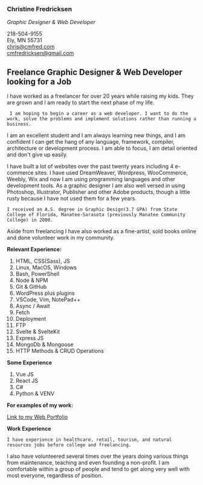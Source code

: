 ### **Christine Fredricksen**

_Graphic Designer & Web Developer_

218-504-9155\
Ely, MN 55731\
chris@cmfred.com\
cmfredricksen@gmail.com

## Freelance Graphic Designer & Web Developer looking for a Job

I have worked as a freelancer for over 20 years while raising my kids. They are grown and I am ready to start the next phase of my life.

     I am hoping to begin a career as a web developer. I want to do the work, solve the problems and implement solutions rather than running a business.


I am an excellent student and I am always learning new things, and I am confident I can get the hang of any language, framework, compiler, architecture or development process. I am able to focus, I am detail oriented and don't give up easily.

I have built a lot of websites over the past twenty years including 4 e-commerce sites. I have used DreamWeaver, Wordpress, WooCommerce, Weebly, Wix and now I am using programming languages and other development tools. As a graphic designer I am also well versed in using Photoshop, Illustrator, Publisher and other Adobe products, though a little rusty because I have not used them for a few years.

    I received an A.S. degree in Graphic Design(3.7 GPA) from State College of Florida, Manatee-Sarasota (previously Manatee Community College) in 2000.

Aside from freelancing I have also worked as a fine-artist, sold books online and done volunteer work in my community.

**Relevant Experience:**

1. HTML, CSS(Sass), JS
2. Linux, MacOS, Windows
3. Bash, PowerShell
4. Node & NPM
5. Git & GitHub
6. WordPress plus plugins
7. VSCode, Vim, NotePad++
8. Async / Await
9. Fetch
10. Deployment
11. FTP
12. Svelte & SvelteKit
13. Express JS
14. MongoDb & Mongoose
15. HTTP Methods & CRUD Operations

**Some Experience**

1. Vue JS
2. React JS
3. C#
4. Python & VENV

**For examples of my work:**

[Link to my Web Portfolio](https://webfolio-cmfredricksen.netflify.app)

**Work Experience**

    I have experience in healthcare, retail, tourism, and natural resources jobs before college and freelancing.

I also have volunteered several times over the years doing various things from maintenance, teaching and even founding a non-profit. I am comfortable within a group of people and tend to get along very well with most everyone, regardless of position.
